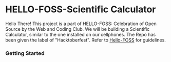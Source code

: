 # HELLO-FOSS-Scientific Calculator

Hello There!
This project is a part of HELLO-FOSS: Celebration of Open Source by the Web and Coding Club. We will be building a Scientific Calculator, similar to the one installed on our cellphones. The Repo has been given the label of "Hacktoberfest". Refer to [Hello-FOSS](https://github.com/wncc/Hello-FOSS) for guidelines.

### Getting Started
